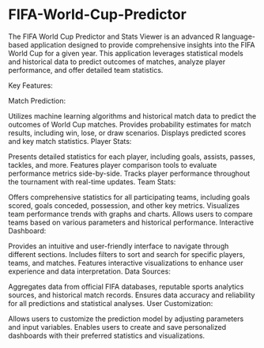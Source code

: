 # FIFA-World-Cup-Predictor
The FIFA World Cup Predictor and Stats Viewer is an advanced R language-based application designed to provide comprehensive insights into the FIFA World Cup for a given year. This application leverages statistical models and historical data to predict outcomes of matches, analyze player performance, and offer detailed team statistics.

Key Features:

Match Prediction:

Utilizes machine learning algorithms and historical match data to predict the outcomes of World Cup matches.
Provides probability estimates for match results, including win, lose, or draw scenarios.
Displays predicted scores and key match statistics.
Player Stats:

Presents detailed statistics for each player, including goals, assists, passes, tackles, and more.
Features player comparison tools to evaluate performance metrics side-by-side.
Tracks player performance throughout the tournament with real-time updates.
Team Stats:

Offers comprehensive statistics for all participating teams, including goals scored, goals conceded, possession, and other key metrics.
Visualizes team performance trends with graphs and charts.
Allows users to compare teams based on various parameters and historical performance.
Interactive Dashboard:

Provides an intuitive and user-friendly interface to navigate through different sections.
Includes filters to sort and search for specific players, teams, and matches.
Features interactive visualizations to enhance user experience and data interpretation.
Data Sources:

Aggregates data from official FIFA databases, reputable sports analytics sources, and historical match records.
Ensures data accuracy and reliability for all predictions and statistical analyses.
User Customization:

Allows users to customize the prediction model by adjusting parameters and input variables.
Enables users to create and save personalized dashboards with their preferred statistics and visualizations.
